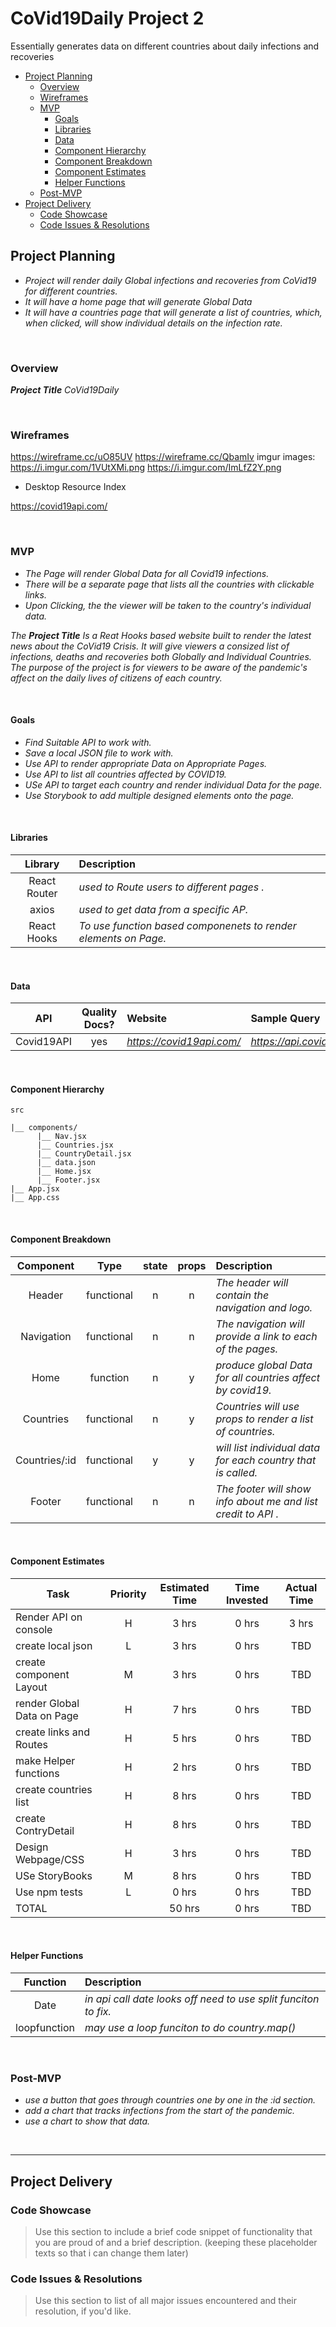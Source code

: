 # CoVid19Daily Project 2
Essentially generates data on different countries about daily infections and recoveries


- [Project Planning](#Project-Planning)
  - [Overview](#Overview)
  - [Wireframes](#Wireframes)
  - [MVP](#MVP)
    - [Goals](#Goals)
    - [Libraries](#Libraries)
    - [Data](#Data)
    - [Component Hierarchy](#Component-Hierarchy)
    - [Component Breakdown](#Component-Breakdown)
    - [Component Estimates](#Component-Estimates)
    - [Helper Functions](#Helper-Functions)
  - [Post-MVP](#Post-MVP)
- [Project Delivery](#Project-Delivery)
  - [Code Showcase](#Code-Showcase)
  - [Code Issues & Resolutions](#Code-Issues--Resolutions)

## Project Planning

- _Project will render daily Global infections and recoveries from CoVid19 for different countries._
- _It will have a home page that will generate Global Data_
- _It will have a countries page that will generate a list of countries, which, when clicked, will show individual details on the infection rate._

<br>

### Overview

_**Project Title** CoVid19Daily_

<br>

### Wireframes



https://wireframe.cc/uO85UV
https://wireframe.cc/QbamIv
imgur images:
https://i.imgur.com/1VUtXMi.png
https://i.imgur.com/ImLfZ2Y.png
- Desktop Resource Index

https://covid19api.com/


<br>

### MVP

- _The Page will render Global Data for all Covid19 infections._
- _There will be a separate page that lists all the countries with clickable links._
- _Upon Clicking, the the viewer will be taken to the country's individual data._

_The **Project Title** Is a Reat Hooks based website built to render the latest news about the CoVid19 Crisis. It will give viewers a consized list of infections, deaths and recoveries both Globally and Individual Countries. The purpose of the project is for viewers to be aware of the pandemic's affect on the daily lives of citizens of each country._

<br>

#### Goals

- _Find Suitable API to work with._
- _Save a local JSON file to work with._
- _Use API to render appropriate Data on Appropriate Pages._
- _Use API to list all countries affected by COVID19._
- _USe API to target each country and render individual Data for the page._
- _Use Storybook to add multiple designed elements onto the page._

<br>

#### Libraries



|     Library      | Description                                |
| :--------------: | :----------------------------------------- |
|   React Router   | _used to Route users to different pages ._ |
| axios | _used to get data from a specific AP._ |
|   React Hooks  | _To use function based componenets to render elements on Page._ |

<br>

#### Data


|    API     | Quality Docs? | Website       | Sample Query                            |
| :--------: | :-----------: | :------------ | :-------------------------------------- |
| Covid19API |      yes      | _https://covid19api.com/_ | _https://api.covid19api.com/summary_ |

<br>

#### Component Hierarchy


```
src

|__ components/
      |__ Nav.jsx
      |__ Countries.jsx
      |__ CountryDetail.jsx
      |__ data.json
      |__ Home.jsx
      |__ Footer.jsx
|__ App.jsx
|__ App.css
```

<br>

#### Component Breakdown



|  Component   |    Type    | state | props | Description                                                      |
| :----------: | :--------: | :---: | :---: | :--------------------------------------------------------------- |
|    Header    | functional |   n   |   n   | _The header will contain the navigation and logo._               |
|  Navigation  | functional |   n   |   n   | _The navigation will provide a link to each of the pages._       |
|   Home       |   function    |   n   |   y   | _produce global Data for all countries affect by covid19._    |
|   Countries   |   functional |   n   |   y | _Countries will use props to render a list of countries._       |
| Countries/:id | functional |   y  |   y   | _will list individual data for each country that is called._     |
|    Footer    | functional |   n   |   n   | _The footer will show info about me and list credit to API    ._ |

<br>

#### Component Estimates



| Task                | Priority | Estimated Time | Time Invested | Actual Time |
| ------------------- | :------: | :------------: | :-----------: | :---------: |
| Render API on console  |    H     |     3 hrs      |     0 hrs     |    3 hrs    |
| create local json      |    L    |     3 hrs      |     0 hrs     |     TBD     |
| create component Layout |    M     |     3 hrs      |     0 hrs     |     TBD     |
| render Global Data on Page |    H     |     7 hrs      |     0 hrs     |     TBD     |
| create links and Routes |    H     |     5 hrs      |     0 hrs     |     TBD     |
| make Helper functions  |    H     |     2 hrs      |     0 hrs     |     TBD     |
| create countries list |    H     |     8 hrs      |     0 hrs     |     TBD     |
| create ContryDetail  |    H     |     8 hrs      |     0 hrs     |     TBD     |
| Design Webpage/CSS |    H     |     3 hrs      |     0 hrs     |     TBD     |
| USe StoryBooks  |    M     |     8 hrs      |     0 hrs     |     TBD     |
| Use npm tests   |    L     |    0 hrs       |    0 hrs      |   TBD     |
| TOTAL               |          |    50 hrs      |     0 hrs     |     TBD     |

<br>

#### Helper Functions


|  Function  | Description                                |
| :--------: | :----------------------------------------- |
| Date | _in api call date looks off need to use split funciton to fix._ |
| loopfunction | _may use a loop funciton to do country.map()_|

<br>

### Post-MVP

- _use a button that goes through countries one by one in the :id section._
- _add a chart that tracks infections from the start of the pandemic._
- _use a chart to show that data._

<br>

***

## Project Delivery

### Code Showcase

> Use this section to include a brief code snippet of functionality that you are proud of and a brief description.
(keeping these placeholder texts so that i can change them later)

### Code Issues & Resolutions

> Use this section to list of all major issues encountered and their resolution, if you'd like.
